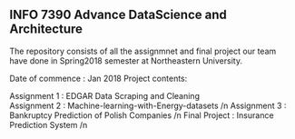 ## INFO 7390 Advance DataScience and Architecture
The repository consists of all the assignmnet and final project our team have done in Spring2018 semester at Northeastern University.

Date of commence : Jan 2018
Project contents:

Assignment 1 : EDGAR Data Scraping and Cleaning <br>
Assignment 2 : Machine-learning-with-Energy-datasets /n
Assignment 3 : Bankruptcy Prediction of Polish Companies /n
Final Project : Insurance Prediction System /n
